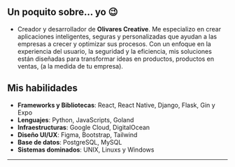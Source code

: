 ## Un poquito sobre... yo 😉
- Creador y desarrollador de **Olivares Creative**. Me especializo en crear aplicaciones inteligentes, seguras y personalizadas que ayudan a las empresas a crecer y optimizar sus procesos. Con un enfoque en la experiencia del usuario, la seguridad y la eficiencia, mis soluciones están diseñadas para transformar ideas en productos, productos en ventas, (a la medida de tu empresa).

## Mis habilidades 
- **Frameworks y Bibliotecas**: React, React Native, Django, Flask, Gin y Expo
- **Lenguajes**: Python, JavaScripts, Goland
- **Infraestructuras**: Google Cloud, DigitalOcean
- **Diseño UI/UX**: Figma, Bootstrap, Tailwind
- **Base de datos**: PostgreSQL, MySQL
- **Sistemas dominados**: UNIX, Linuxs y Windows
---

